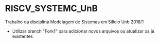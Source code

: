 # RISCV_SYSTEMC_UnB
Trabalho da disciplina Modelagem de Sistemas em Silício Unb 2018/1
- Utilizar branch "Fork1" para adicionar novos arquivos ou atualizar os já existentes